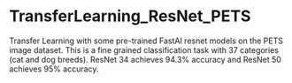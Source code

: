 # TransferLearning_ResNet_PETS
Transfer Learning with some pre-trained FastAI resnet models on the PETS image dataset. This is a fine grained classification task with 37 categories (cat and dog breeds). ResNet 34 achieves 94.3% accuracy and ResNet 50 achieves 95% accuracy.
